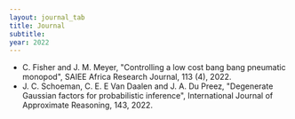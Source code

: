 ```yaml
---
layout: journal_tab
title: Journal
subtitle: 
year: 2022
---
```


<!---
#### 2022
-->

- C. Fisher and J. M. Meyer, "Controlling a low cost bang bang pneumatic monopod", SAIEE Africa Research Journal, 113 (4), 2022.
- J. C. Schoeman, C. E. E Van Daalen and J. A. Du Preez, "Degenerate Gaussian factors for probabilistic inference", International Journal of Approximate Reasoning, 143, 2022.
